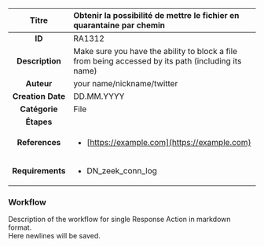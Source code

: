 | Titre                       | Obtenir la possibilité de mettre le fichier en quarantaine par chemin         |
|:---------------------------:|:--------------------|
| **ID**                      | RA1312            |
| **Description**             | Make sure you have the ability to block a file from being accessed by its path (including its name)   |
| **Auteur**                  | your name/nickname/twitter        |
| **Creation Date**           | DD.MM.YYYY |
| **Catégorie**                | File      |
| **Étapes**                   || 
| **References** |<ul><li>[https://example.com](https://example.com)</li></ul>|
| **Requirements** |<ul><li>DN_zeek_conn_log</li></ul>|

### Workflow

Description of the workflow for single Response Action in markdown format.  
Here newlines will be saved.
